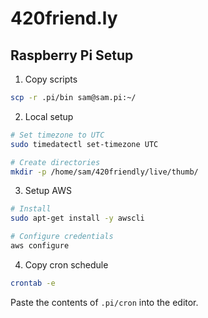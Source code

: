 # 420friend.ly

## Raspberry Pi Setup

1. Copy scripts

```bash
scp -r .pi/bin sam@sam.pi:~/
```

2. Local setup

```bash
# Set timezone to UTC
sudo timedatectl set-timezone UTC

# Create directories
mkdir -p /home/sam/420friendly/live/thumb/
```

3. Setup AWS

```bash
# Install
sudo apt-get install -y awscli

# Configure credentials
aws configure
```

4. Copy cron schedule

```bash
crontab -e
```

Paste the contents of `.pi/cron` into the editor.